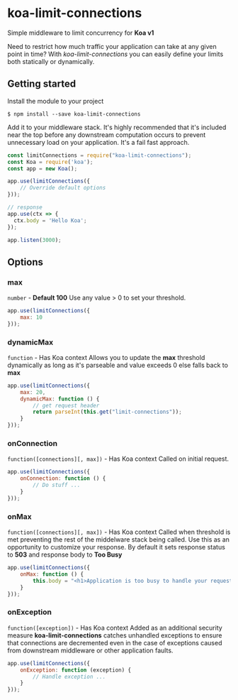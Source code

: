 # koa-limit-connections
Simple middleware to limit concurrency for __Koa v1__

Need to restrict how much traffic your application can take at any given point in time? With *koa-limit-connections* you can easily define your limits both statically or dynamically.

## Getting started
Install the module to your project
```
$ npm install --save koa-limit-connections
```

Add it to your middleware stack. It's highly recommended that it's included near the top before any downstream computation occurs to prevent unnecessary load on your application. It's a fail fast approach.

```js
const limitConnections = require("koa-limit-connections");
const Koa = require('koa');
const app = new Koa();

app.use(limitConnections({
    // Override default options
}));

// response
app.use(ctx => {
  ctx.body = 'Hello Koa';
});

app.listen(3000);
```

## Options

### max
`number` - **Default 100**
Use any value > 0 to set your threshold.

```js
app.use(limitConnections({
    max: 10
}));
```

### dynamicMax
`function` - Has Koa context
Allows you to update the **max** threshold dynamically as long as it's parseable and value exceeds 0 else falls back to **max**

```js
app.use(limitConnections({
    max: 20,
    dynamicMax: function () {
        // get request header
        return parseInt(this.get("limit-connections"));
    }
}));
```

### onConnection
`function([connections][, max])` - Has Koa context
Called on initial request.

```js
app.use(limitConnections({
    onConnection: function () {
        // Do stuff ...
    }
}));
```

### onMax
`function([connections][, max])` - Has Koa context
Called when threshold is met preventing the rest of the middelware stack being called. Use this as an opportunity to customize your response. By default it sets response status to **503** and response body to **Too Busy**

```js
app.use(limitConnections({
    onMax: function () {
        this.body = "<h1>Application is too busy to handle your request</h1>";
    }
}));
```

### onException
`function([exception])` - Has Koa context
Added as an additional security measure **koa-limit-connections** catches unhandled exceptions to ensure that connections are decremented even in the case of exceptions caused from downstream middleware or other application faults.

```js
app.use(limitConnections({
    onException: function (exception) {
        // Handle exception ...
    }
}));
```
